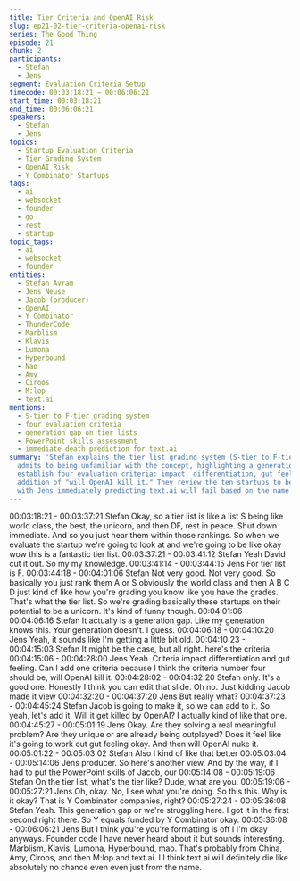 ```yaml
---
title: Tier Criteria and OpenAI Risk
slug: ep21-02-tier-criteria-openai-risk
series: The Good Thing
episode: 21
chunk: 2
participants:
  - Stefan
  - Jens
segment: Evaluation Criteria Setup
timecode: 00:03:18:21 – 00:06:06:21
start_time: 00:03:18:21
end_time: 00:06:06:21
speakers:
  - Stefan
  - Jens
topics:
  - Startup Evaluation Criteria
  - Tier Grading System
  - OpenAI Risk
  - Y Combinator Startups
tags:
  - ai
  - websocket
  - founder
  - go
  - rest
  - startup
topic_tags:
  - ai
  - websocket
  - founder
entities:
  - Stefan Avram
  - Jens Neuse
  - Jacob (producer)
  - OpenAI
  - Y Combinator
  - ThunderCode
  - Marblism
  - Klavis
  - Lumona
  - Hyperbound
  - Nao
  - Amy
  - Ciroos
  - M:lop
  - text.ai
mentions:
  - S-tier to F-tier grading system
  - four evaluation criteria
  - generation gap on tier lists
  - PowerPoint skills assessment
  - immediate death prediction for text.ai
summary: 'Stefan explains the tier list grading system (S-tier to F-tier) while Jens
  admits to being unfamiliar with the concept, highlighting a generation gap. They
  establish four evaluation criteria: impact, differentiation, gut feeling, and Jens''
  addition of "will OpenAI kill it." They review the ten startups to be evaluated,
  with Jens immediately predicting text.ai will fail based on the name alone.'
---
```


00:03:18:21 - 00:03:37:21
Stefan
Okay, so a tier list is like a list S being like world class, the best, the unicorn, and then DF, rest in
peace. Shut down immediate. And so you just hear them within those rankings. So when we
evaluate the startup we're going to look at and we're going to be like okay wow this is a fantastic
tier list.
00:03:37:21 - 00:03:41:12
Stefan
Yeah David cut it out. So my my knowledge.
00:03:41:14 - 00:03:44:15
Jens
For tier list is F.
00:03:44:18 - 00:04:01:06
Stefan
Not very good. Not very good. So basically you just rank them A or S obviously the world class
and then A B C D just kind of like how you're grading you know like you have the grades. That's
what the tier list. So we're grading basically these startups on their potential to be a unicorn. It's
kind of funny though.
00:04:01:06 - 00:04:06:16
Stefan
It actually is a generation gap. Like my generation knows this. Your generation doesn't. I guess.
00:04:06:18 - 00:04:10:20
Jens
Yeah, it sounds like I'm getting a little bit old.
00:04:10:23 - 00:04:15:03
Stefan
It might be the case, but all right. here's the criteria.
00:04:15:06 - 00:04:28:00
Jens
Yeah. Criteria impact differentiation and gut feeling. Can I add one criteria because I think the
criteria number four should be, will OpenAI kill it.
00:04:28:02 - 00:04:32:20
Stefan
only.
It's a good one. Honestly I think you can edit that slide. Oh no. Just kidding Jacob made it view
00:04:32:20 - 00:04:37:20
Jens
But really what?
00:04:37:23 - 00:04:45:24
Stefan
Jacob is going to make it, so we can add to it. So yeah, let's add it. Will it get killed by OpenAI? I
actually kind of like that one.
00:04:45:27 - 00:05:01:19
Jens
Okay. Are they solving a real meaningful problem? Are they unique or are already being
outplayed? Does it feel like it's going to work out gut feeling okay. And then will OpenAI nuke it.
00:05:01:22 - 00:05:03:02
Stefan
Also I kind of like that better
00:05:03:04 - 00:05:14:06
Jens
producer.
So here's another view. And by the way, if I had to put the PowerPoint skills of Jacob, our
00:05:14:08 - 00:05:19:06
Stefan
On the tier list, what's the tier like? Dude, what are you.
00:05:19:06 - 00:05:27:21
Jens
Oh, okay. No, I see what you're doing. So this this. Why is it okay? That is Y Combinator
companies, right?
00:05:27:24 - 00:05:36:08
Stefan
Yeah. This generation gap or we're struggling here. I got it in the first second right there. So Y
equals funded by Y Combinator okay.
00:05:36:08 - 00:06:06:21
Jens
But I think you're you're formatting is off I I'm okay anyways. Founder code I have never heard
about it but sounds interesting. Marblism, Klavis, Lumona, Hyperbound, mao. That's probably
from China, Amy, Ciroos, and then M:lop and text.ai. I I think text.ai will definitely die like
absolutely no chance even even just from the name.